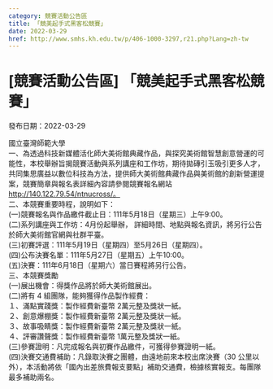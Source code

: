 ```yaml
---
category: 競賽活動公告區
title: 「競美起手式黑客松競賽」
date: 2022-03-29
href: http://www.smhs.kh.edu.tw/p/406-1000-3297,r21.php?Lang=zh-tw
---
```


# [競賽活動公告區] 「競美起手式黑客松競賽」

發布日期：2022-03-29

國立臺灣師範大學  
一、為透過科技新媒體活化師大美術館典藏作品，與探究美術館智慧創意營運的可能性，本校舉辦旨揭競賽活動與系列講座和工作坊，期待拋磚引玉吸引更多人才，共同集思廣益以數位科技為方法，提供師大美術館典藏作品與美術館的創新營運提案，競賽簡章與報名表詳細內容請參閱競賽報名網站 http://140.122.79.54/ntnucross/。  
二、本競賽重要時程，說明如下：  
(一)競賽報名與作品繳件截止日：111年5月18日（星期三）上午9:00。  
(二)系列講座與工作坊：4月份起舉辦， 詳細時間、地點與報名資訊，將另行公告於師大美術館官網與社群平臺。  
(三)初賽評選：111年5月19日（星期四）至5月26日（星期四）。  
(四)公布決賽名單：111年5月27日（星期五）上午10:00。  
(五)決賽：111年6月18日（星期六）當日賽程將另行公告。  
三、本競賽獎勵  
(一)展出機會：得獎作品將於師大美術館展出。  
(二)將有 4 組團隊，能夠獲得作品製作經費：  
１、滿點實踐獎：製作經費新臺幣 2萬元整及獎狀一紙。  
２、創意爆棚獎：製作經費新臺幣 2萬元整及獎狀一紙。  
３、故事吸睛獎：製作經費新臺幣 2萬元整及獎狀一紙。  
４、評審讚聲獎：製作經費新臺幣 1萬元整及獎狀一紙。  
(三)參賽證明：凡完成報名與初賽作品繳件，可獲得參賽證明一紙。  
(四)決賽交通費補助：凡錄取決賽之團體，由遠地前來本校出席決賽（30 公里以外），本活動將依「國內出差旅費報支要點」補助交通費，檢據核實報支。每團隊最多補助兩名。

